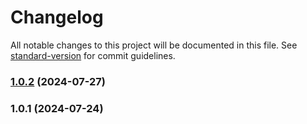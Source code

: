 # Changelog

All notable changes to this project will be documented in this file. See [standard-version](https://github.com/conventional-changelog/standard-version) for commit guidelines.

### [1.0.2](https://github.com/dalawey1/metrix-js/compare/v1.0.1...v1.0.2) (2024-07-27)

### 1.0.1 (2024-07-24)
